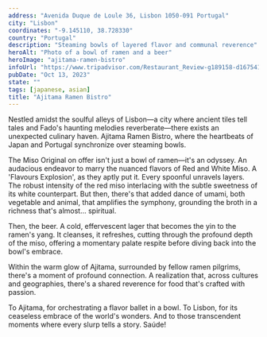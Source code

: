 ```yaml
---
address: "Avenida Duque de Loule 36, Lisbon 1050-091 Portugal"
city: "Lisbon"
coordinates: "-9.145110, 38.728330"
country: "Portugal"
description: "Steaming bowls of layered flavor and communal reverence"
heroAlt: "Photo of a bowl of ramen and a beer"
heroImage: "ajitama-ramen-bistro"
infoUrl: "https://www.tripadvisor.com/Restaurant_Review-g189158-d16754142-Reviews-Ajitama_Ramen_Bistro-Lisbon_Lisbon_District_Central_Portugal.html"
pubDate: "Oct 13, 2023"
state: ""
tags: [japanese, asian]
title: "Ajitama Ramen Bistro"
---
```


Nestled amidst the soulful alleys of Lisbon—a city where ancient tiles tell tales and Fado's haunting melodies reverberate—there exists an unexpected culinary haven. Ajitama Ramen Bistro, where the heartbeats of Japan and Portugal synchronize over steaming bowls.

The Miso Original on offer isn't just a bowl of ramen—it's an odyssey. An audacious endeavor to marry the nuanced flavors of Red and White Miso. A 'Flavours Explosion', as they aptly put it. Every spoonful unravels layers. The robust intensity of the red miso interlacing with the subtle sweetness of its white counterpart. But then, there's that added dance of umami, both vegetable and animal, that amplifies the symphony, grounding the broth in a richness that's almost... spiritual.

Then, the beer. A cold, effervescent lager that becomes the yin to the ramen's yang. It cleanses, it refreshes, cutting through the profound depth of the miso, offering a momentary palate respite before diving back into the bowl's embrace.

Within the warm glow of Ajitama, surrounded by fellow ramen pilgrims, there's a moment of profound connection. A realization that, across cultures and geographies, there's a shared reverence for food that's crafted with passion.

To Ajitama, for orchestrating a flavor ballet in a bowl. To Lisbon, for its ceaseless embrace of the world's wonders. And to those transcendent moments where every slurp tells a story. Saúde!
